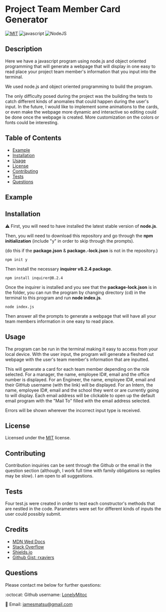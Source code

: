 # Project Team Member Card Generator
  [![MIT](https://img.shields.io/badge/License-MIT-blue.svg)](https://opensource.org/licenses/MIT)
  ![javascript](https://img.shields.io/badge/javascript-orange.svg)
  ![NodeJS](https://img.shields.io/badge/node.js-6DA55F&logoColor=white)

## Description
Here we have a javascript program using node.js and object oriented programming that will generate a webpage that will display in one easy to read place your project team member's information that you input into the terminal.

We used node.js and object oriented programming to build the program.

The only difficulty posed during the project was the building the tests to catch different kinds of anomalies that could happen during the user's input. In the future, I would like to implement some animations to the cards, or even make the webpage more dynamic and interactive so editing could be done once the webpage is created. More customization on the colors or fonts could be interesting.

## Table of Contents
- [Example](#example)
- [Installation](#installation)
- [Usage](#usage)
- [License](#license)
- [Contributing](#contributing)
- [Tests](#tests)
- [Questions](#questions)

## Example


## Installation

:warning: First, you will need to have installed the latest stable version of **node.js**.

Then, you will need to download this repository and go through the **npm initialization** (include "y" in order to skip through the prompts).

(do this if the **package.json** & **package.-lock.json** is not in the repository.)

```
npm init y
```

Then install the necessary **inquirer v8.2.4 package**.

```
npm install inquirer@8.2.4
```

Once the inquirer is installed and you see that the **package-lock.json** is in the folder, you can run the program by changing directory (cd) in the terminal to this program and run **node index.js**.

```
node index.js
```

Then answer all the prompts to generate a webpage that will have all your team members information in one easy to read place.

## Usage
The program can be run in the terminal making it easy to access from your local device. With the user input, the program will generate a fleshed out webpage with the user's team member's information that are inputted.

This will generate a card for each team member depending on the role selected. For a manager, the name, employee ID#, email and the office number is displayed. For an Engineer, the name, employee ID#, email and their GitHub username (with the link) will be displayed. For an Intern, the name, employee ID#, email and the school they went or are currently going to will display. Each email address will be clickable to open up the default email program with the "Mail To" filled with the email address selected.

Errors will be shown wherever the incorrect input type is received.

## License
Licensed under the [MIT](https://opensource.org/licenses/MIT) license.

## Contributing
Contribution inquiries can be sent through the Github or the email in the question section (although, I work full time with family obligations so replies may be slow). I am open to all suggestions.

## Tests
Four test.js were created in order to test each constructor's methods that are nestled in the code. Parameters were set for different kinds of inputs the user could possibly submit.

## Credits
- [MDN Wed Docs](https://developer.mozilla.org/en-US/)
- [Stack Overflow](https://stackoverflow.com/)
- [Shields.io](https://shields.io/)
- [Github Gist: rxaviers](https://gist.github.com/rxaviers/7360908)

## Questions
Please contact me below for further questions:

:octocat: Github username: [LonelyMitoc](https://github.com/LonelyMitoc)

:e-mail: Email: jamesmatsu@gmail.com